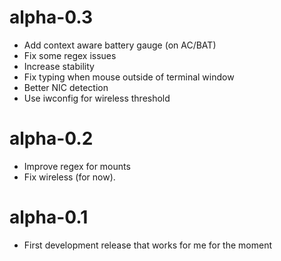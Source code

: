 # alpha-0.3
- Add context aware battery gauge (on AC/BAT)
- Fix some regex issues
- Increase stability
- Fix typing when mouse outside of terminal window
- Better NIC detection
- Use iwconfig for wireless threshold

# alpha-0.2
- Improve regex for mounts
- Fix wireless (for now).

# alpha-0.1
- First development release that works for me for the moment